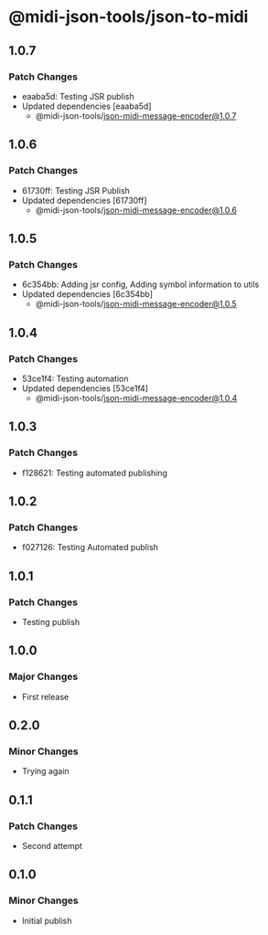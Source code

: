# @midi-json-tools/json-to-midi

## 1.0.7

### Patch Changes

- eaaba5d: Testing JSR publish
- Updated dependencies [eaaba5d]
  - @midi-json-tools/json-midi-message-encoder@1.0.7

## 1.0.6

### Patch Changes

- 61730ff: Testing JSR Publish
- Updated dependencies [61730ff]
  - @midi-json-tools/json-midi-message-encoder@1.0.6

## 1.0.5

### Patch Changes

- 6c354bb: Adding jsr config, Adding symbol information to utils
- Updated dependencies [6c354bb]
  - @midi-json-tools/json-midi-message-encoder@1.0.5

## 1.0.4

### Patch Changes

- 53ce1f4: Testing automation
- Updated dependencies [53ce1f4]
  - @midi-json-tools/json-midi-message-encoder@1.0.4

## 1.0.3

### Patch Changes

- f128621: Testing automated publishing

## 1.0.2

### Patch Changes

- f027126: Testing Automated publish

## 1.0.1

### Patch Changes

- Testing publish

## 1.0.0

### Major Changes

- First release

## 0.2.0

### Minor Changes

- Trying again

## 0.1.1

### Patch Changes

- Second attempt

## 0.1.0

### Minor Changes

- Initial publish
